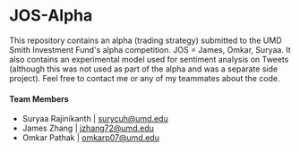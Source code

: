 # JOS-Alpha
This repository contains an alpha (trading strategy) submitted to the UMD Smith Investment Fund's alpha competition. JOS = James, Omkar, Suryaa. It also contains an experimental model used for sentiment analysis on Tweets (although this was not used as part of the alpha and was a separate side project). Feel free to contact me or any of my teammates about the code.

#### Team Members
- Suryaa Rajinikanth | [surycuh@umd.edu](malito:surycuh@terpmail.umd.edu)
- James Zhang | [jzhang72@umd.edu](mailto:jzhang72@terpmail.umd.edu)
- Omkar Pathak | [omkarp07@umd.edu](mailto:omkarp07@terpmail.umd.edu)
